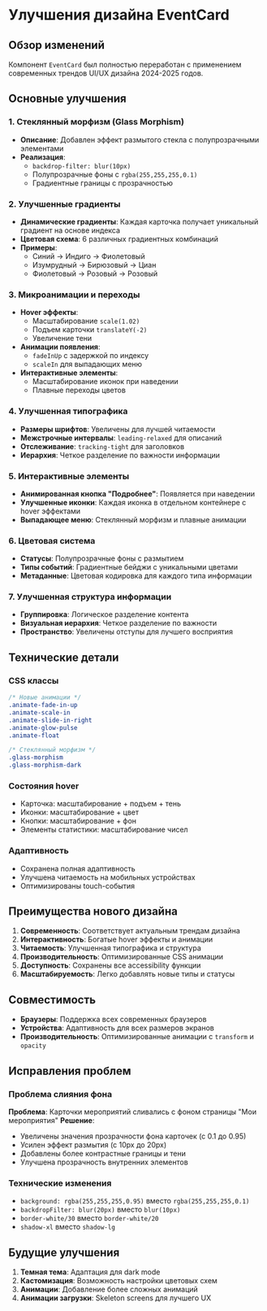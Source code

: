 # Улучшения дизайна EventCard

## Обзор изменений

Компонент `EventCard` был полностью переработан с применением современных трендов UI/UX дизайна 2024-2025 годов.

## Основные улучшения

### 1. Стеклянный морфизм (Glass Morphism)
- **Описание**: Добавлен эффект размытого стекла с полупрозрачными элементами
- **Реализация**: 
  - `backdrop-filter: blur(10px)`
  - Полупрозрачные фоны с `rgba(255,255,255,0.1)`
  - Градиентные границы с прозрачностью

### 2. Улучшенные градиенты
- **Динамические градиенты**: Каждая карточка получает уникальный градиент на основе индекса
- **Цветовая схема**: 6 различных градиентных комбинаций
- **Примеры**:
  - Синий → Индиго → Фиолетовый
  - Изумрудный → Бирюзовый → Циан
  - Фиолетовый → Розовый → Розовый

### 3. Микроанимации и переходы
- **Hover эффекты**: 
  - Масштабирование `scale(1.02)`
  - Подъем карточки `translateY(-2)`
  - Увеличение тени
- **Анимации появления**: 
  - `fadeInUp` с задержкой по индексу
  - `scaleIn` для выпадающих меню
- **Интерактивные элементы**:
  - Масштабирование иконок при наведении
  - Плавные переходы цветов

### 4. Улучшенная типографика
- **Размеры шрифтов**: Увеличены для лучшей читаемости
- **Межстрочные интервалы**: `leading-relaxed` для описаний
- **Отслеживание**: `tracking-tight` для заголовков
- **Иерархия**: Четкое разделение по важности информации

### 5. Интерактивные элементы
- **Анимированная кнопка "Подробнее"**: Появляется при наведении
- **Улучшенные иконки**: Каждая иконка в отдельном контейнере с hover эффектами
- **Выпадающее меню**: Стеклянный морфизм и плавные анимации

### 6. Цветовая система
- **Статусы**: Полупрозрачные фоны с размытием
- **Типы событий**: Градиентные бейджи с уникальными цветами
- **Метаданные**: Цветовая кодировка для каждого типа информации

### 7. Улучшенная структура информации
- **Группировка**: Логическое разделение контента
- **Визуальная иерархия**: Четкое разделение по важности
- **Пространство**: Увеличены отступы для лучшего восприятия

## Технические детали

### CSS классы
```css
/* Новые анимации */
.animate-fade-in-up
.animate-scale-in
.animate-slide-in-right
.animate-glow-pulse
.animate-float

/* Стеклянный морфизм */
.glass-morphism
.glass-morphism-dark
```

### Состояния hover
- Карточка: масштабирование + подъем + тень
- Иконки: масштабирование + цвет
- Кнопки: масштабирование + фон
- Элементы статистики: масштабирование чисел

### Адаптивность
- Сохранена полная адаптивность
- Улучшена читаемость на мобильных устройствах
- Оптимизированы touch-события

## Преимущества нового дизайна

1. **Современность**: Соответствует актуальным трендам дизайна
2. **Интерактивность**: Богатые hover эффекты и анимации
3. **Читаемость**: Улучшенная типографика и структура
4. **Производительность**: Оптимизированные CSS анимации
5. **Доступность**: Сохранены все accessibility функции
6. **Масштабируемость**: Легко добавлять новые типы и статусы

## Совместимость

- **Браузеры**: Поддержка всех современных браузеров
- **Устройства**: Адаптивность для всех размеров экранов
- **Производительность**: Оптимизированные анимации с `transform` и `opacity`

## Исправления проблем

### Проблема слияния фона
**Проблема**: Карточки мероприятий сливались с фоном страницы "Мои мероприятия"
**Решение**: 
- Увеличены значения прозрачности фона карточек (с 0.1 до 0.95)
- Усилен эффект размытия (с 10px до 20px)
- Добавлены более контрастные границы и тени
- Улучшена прозрачность внутренних элементов

### Технические изменения
- `background: rgba(255,255,255,0.95)` вместо `rgba(255,255,255,0.1)`
- `backdropFilter: blur(20px)` вместо `blur(10px)`
- `border-white/30` вместо `border-white/20`
- `shadow-xl` вместо `shadow-lg`

## Будущие улучшения

1. **Темная тема**: Адаптация для dark mode
2. **Кастомизация**: Возможность настройки цветовых схем
3. **Анимации**: Добавление более сложных анимаций
4. **Анимации загрузки**: Skeleton screens для лучшего UX 